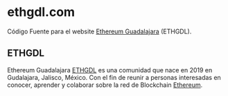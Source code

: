 # ethgdl.com

Código Fuente para el website [Ethereum Guadalajara](http://ethgdl.com/) (ETHGDL).

## ETHGDL

Ethereum Guadalajara [ETHGDL](http://ethgdl.com) es una comunidad 
que nace en 2019 en Gudalajara, Jalisco, México. 
Con el fin de reunir a personas interesadas en conocer, 
aprender y colaborar sobre la red de Blockchain [Ethereum](https://ethereum.org/).